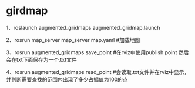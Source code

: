 # girdmap

1、roslaunch augmented_gridmaps augmented_gridmap.launch 

2、rosrun map_server map_server map.yaml  #加载地图

3、rosrun augmented_gridmaps save_point #在rviz中使用publish point 然后会在txt下面保存为一个.txt文件

4、rosrun augmented_gridmaps read_point #会读取.txt文件并在rviz中显示，并判断需要查找的范围内出现了多少占据值为100的点
